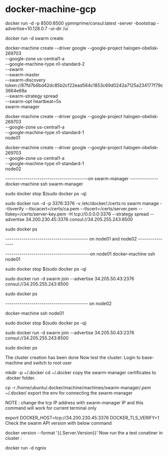 # docker-machine-gcp

docker run -d -p 8500:8500 ypmnprime/consul:latest -server -bootstrap -advertise=10.128.0.7 -ui-dir /ui


docker run -d swarm create.

docker-machine create --driver google --google-project halogen-obelisk-269703 \
--google-zone us-central1-a \
--google-machine-type n1-standard-2 \
--swarm \
--swarm-master \
--swarm-discovery token://87fd7b6bd42dc85b2cf22ead564c1853c69d0242a7125a234177f79c3664e68a \
--swarm-strategy spread \
--swarm-opt heartbeat=5s \
swarm-manager




docker-machine create --driver google --google-project halogen-obelisk-269703 \
--google-zone us-central1-a \
--google-machine-type n1-standard-1 \
node01


docker-machine create --driver google --google-project halogen-obelisk-269703 \
--google-zone us-central1-a \
--google-machine-type n1-standard-1 \
node02

-----------------------------------------on swarm-manager --------------
docker-machine ssh swarm-manager


sudo docker stop $(sudo docker ps -q) 
  
sudo docker run -d -p 3376:3376 -v /etc/docker/:/certs:ro swarm manage --tlsverify --tlscacert=/certs/ca.pem --tlscert=/certs/server.pem --tlskey=/certs/server-key.pem -H tcp://0.0.0.0:3376 --strategy spread --advertise 34.200.230.45:3376 consul://34.205.255.243:8500

sudo docker ps 

----------------------------------------- on node01 and node02 ----------------

------------------------------------------on node01
docker-machine ssh node01

sudo docker stop $(sudo docker ps -q)

sudo docker run -d swarm join --advertise 34.205.50.43:2376 consul://34.205.255.243:8500

sudo docker ps



----------------------------------------- on node02 


docker-machine ssh node01

sudo docker stop $(sudo docker ps -q)

sudo docker run -d swarm join --advertise 34.205.50.43:2376 consul://34.205.255.243:8500

sudo docker ps


The cluster creation has been done
Now test the cluster:
Login to base-machine and switch to root user

mkdir -p ~/.docker
cd ~/.docker
copy the swarm-manager certificates to .docker folder.

cp -r /home/ubuntu/.docker/machine/machines/swarm-manager/*.pem* ~/.docker/
export the env for connecting the swarm-manager

NOTE : change the tcp IP address with swarm-manager IP and this command will work for current terminal only

export DOCKER_HOST=tcp://34.200.230.45:3376 DOCKER_TLS_VERIFY=1
Check the swarm API version with below command

docker version --format '{{.Server.Version}}'
Now run the a test conatiner in cluster :

docker run -d ngnix 
